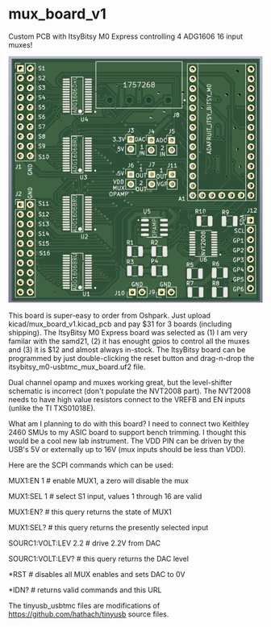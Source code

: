 # mux_board_v1
Custom PCB with ItsyBitsy M0 Express controlling 4 ADG1606 16 input muxes!

![picture](https://github.com/charkster/mux_board_v1/blob/main/mux_board_v1.png)

This board is super-easy to order from Oshpark. Just upload kicad/mux_board_v1.kicad_pcb and pay $31 for 3 boards (including shipping).
The ItsyBitsy M0 Express board was selected as (1) I am very familar with the samd21, (2) it has enought gpios to control all the muxes and (3) it is $12 and almost always in-stock. The ItsyBitsy board can be programmed by just double-clicking the reset button and drag-n-drop the itsybitsy_m0-usbtmc_mux_board.uf2 file.

Dual channel opamp and muxes working great, but the level-shifter schematic is incorrect (don't populate the NVT2008 part). The NVT2008 needs to have high value resistors connect to the VREFB and EN inputs (unlike the TI TXS01018E).

What am I planning to do with this board? I need to connect two Keithley 2460 SMUs to my ASIC board to support bench trimming. I thought this would be a cool new lab instrument. The VDD PIN can be driven by the USB's 5V or externally up to 16V (mux inputs should be less than VDD).

Here are the SCPI commands which can be used:

MUX1:EN 1 # enable MUX1, a zero will disable the mux

MUX1:SEL 1 # select S1 input, values 1 through 16 are valid

MUX1:EN? # this query returns the state of MUX1

MUX1:SEL? # this query returns the presently selected input

SOURC1:VOLT:LEV 2.2 # drive 2.2V from DAC

SOURC1:VOLT:LEV? # this query returns the DAC level

*RST # disables all MUX enables and sets DAC to 0V

*IDN? # returns valid commands and this URL

The tinyusb_usbtmc files are modifications of https://github.com/hathach/tinyusb source files. 
